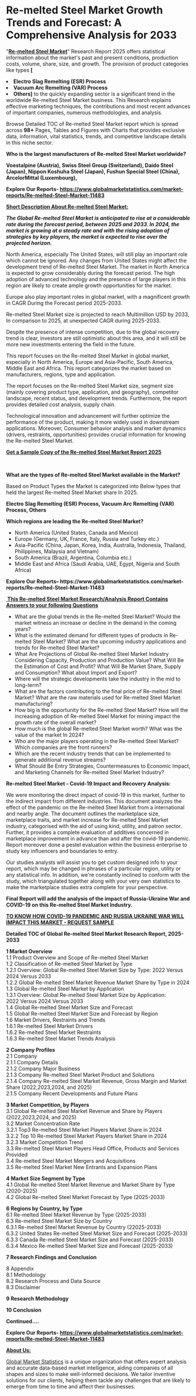 <H1>Re-melted Steel Market Growth Trends and Forecast: A Comprehensive Analysis for 2033</H1><p>"<strong><a href="https://www.globalmarketstatistics.com/market-reports/Re-melted-Steel-Market-11483">Re-melted Steel Market</a></strong>" Research Report 2025 offers statistical information about the market's past and present conditions, production costs, volume, share, size, and growth. The provision of product categories like types&nbsp;<strong>[<li>Electro Slag Remelting (ESR) Process<li>Vacuum Arc Remelting (VAR) Process<li>Others]</strong>&nbsp;to the quickly expanding sector is a significant trend in the worldwide Re-melted Steel Market business. This Research explains effective marketing techniques, the contributions and most recent advances of important companies, numerous methodologies, and analysis.</p><p>Browse Detailed TOC of Re-melted Steel Market report which is spread across&nbsp;<strong>98+</strong>&nbsp;Pages, Tables and Figures with Charts that provides exclusive data, information, vital statistics, trends, and competitive landscape details in this niche sector.</p><p><strong>Who is the largest manufacturers of Re-melted Steel Market worldwide?</strong></p><p><strong>Voestalpine (Austria), Swiss Steel Group (Switzerland), Daido Steel (Japan), Nippon Koshuha Steel (Japan), Fushun Special Steel (China), ArcelorMittal (Luxembourg),</strong></p><p><strong>Explore Our Reports-&nbsp;<a href="https://www.globalmarketstatistics.com/market-reports/Re-melted-Steel-Market-11483">https://www.globalmarketstatistics.com/market-reports/Re-melted-Steel-Market-11483</a></strong></p><p><strong><u>Short Description About Re-melted Steel Market:</u></strong></p><p><strong><em>The Global Re-melted Steel Market is anticipated to rise at a considerable rate during the forecast period, between 2025 and 2033. In 2024, the market is growing at a steady rate and with the rising adoption of strategies by key players, the market is expected to rise over the projected horizon.</em></strong></p><p>North America, especially The United States, will still play an important role which cannot be ignored. Any changes from United States might affect the development trend of Re-melted Steel Market. The market in North America is expected to grow considerably during the forecast period. The high adoption of advanced technology and the presence of large players in this region are likely to create ample growth opportunities for the market.</p><p>Europe also play important roles in global market, with a magnificent growth in CAGR During the Forecast period 2025-2033.</p><p>Re-melted Steel Market size is projected to reach Multimillion USD by 2033, In comparison to 2025, at unexpected CAGR during 2025-2033.</p><p>Despite the presence of intense competition, due to the global recovery trend is clear, investors are still optimistic about this area, and it will still be more new investments entering the field in the future.</p><p>This report focuses on the Re-melted Steel Market in global market, especially in North America, Europe and Asia-Pacific, South America, Middle East and Africa. This report categorizes the market based on manufacturers, regions, type and application.</p><p>The report focuses on the Re-melted Steel Market size, segment size (mainly covering product type, application, and geography), competitor landscape, recent status, and development trends. Furthermore, the report provides detailed cost analysis, supply chain.</p><p>Technological innovation and advancement will further optimize the performance of the product, making it more widely used in downstream applications. Moreover, Consumer behavior analysis and market dynamics (drivers, restraints, opportunities) provides crucial information for knowing the Re-melted Steel Market.</p><p><strong><u>Get a Sample Copy of the Re-melted Steel Market Report 2025</u></strong></p><p>&nbsp;</p><p><strong>What are the types of Re-melted Steel Market available in the Market?</strong></p><p>Based on Product Types the Market is categorized into Below types that held the largest Re-melted Steel Market share In 2025.</p><p><strong>Electro Slag Remelting (ESR) Process, Vacuum Arc Remelting (VAR) Process, Others</strong></p><p><strong>Which regions are leading the Re-melted Steel Market?</strong></p><ul><li>North America (United States, Canada and Mexico)</li><li>Europe (Germany, UK, France, Italy, Russia and Turkey etc.)</li><li>Asia-Pacific (China, Japan, Korea, India, Australia, Indonesia, Thailand, Philippines, Malaysia and Vietnam)</li><li>South America (Brazil, Argentina, Columbia etc.)</li><li>Middle East and Africa (Saudi Arabia, UAE, Egypt, Nigeria and South Africa)</li></ul><p><strong>Explore Our Reports&ndash;&nbsp;https://www.globalmarketstatistics.com/market-reports/Re-melted-Steel-Market-11483</strong></p><p><strong><u>&nbsp;This Re-melted Steel Market Research/Analysis Report Contains Answers to your following Questions</u></strong></p><ul><li>What are the global trends in the Re-melted Steel Market? Would the market witness an increase or decline in the demand in the coming years?</li><li>What is the estimated demand for different types of products in Re-melted Steel Market? What are the upcoming industry applications and trends for Re-melted Steel Market?</li><li>What Are Projections of Global Re-melted Steel Market Industry Considering Capacity, Production and Production Value? What Will Be the Estimation of Cost and Profit? What Will Be Market Share, Supply and Consumption? What about Import and Export?</li><li>Where will the strategic developments take the industry in the mid to long-term?</li><li>What are the factors contributing to the final price of Re-melted Steel Market? What are the raw materials used for Re-melted Steel Market manufacturing?</li><li>How big is the opportunity for the Re-melted Steel Market? How will the increasing adoption of Re-melted Steel Market for mining impact the growth rate of the overall market?</li><li>How much is the global Re-melted Steel Market worth? What was the value of the market In 2024?</li><li>Who are the major players operating in the Re-melted Steel Market? Which companies are the front runners?</li><li>Which are the recent industry trends that can be implemented to generate additional revenue streams?</li><li>What Should Be Entry Strategies, Countermeasures to Economic Impact, and Marketing Channels for Re-melted Steel Market Industry?</li></ul><p><strong>Re-melted Steel Market - Covid-19 Impact and Recovery Analysis:</strong></p><p>We were monitoring the direct impact of covid-19 in this market, further to the indirect impact from different industries. This document analyzes the effect of the pandemic on the Re-melted Steel Market from a international and nearby angle. The document outlines the marketplace size, marketplace traits, and market increase for Re-melted Steel Market industry, categorised with the aid of using kind, utility, and patron sector. Further, it provides a complete evaluation of additives concerned in marketplace improvement in advance than and after the covid-19 pandemic. Report moreover done a pestel evaluation within the business enterprise to study key influencers and boundaries to entry.</p><p>Our studies analysts will assist you to get custom designed info to your report, which may be changed in phrases of a particular region, utility or any statistical info. In addition, we're constantly inclined to conform with the study, which triangulated together along with your very own statistics to make the marketplace studies extra complete for your perspective.</p><p><strong>Final Report will add the analysis of the impact of Russia-Ukraine War and COVID-19 on this Re-melted Steel Market Industry.</strong></p><p><strong><u><a href="https://www.globalmarketstatistics.com/market-reports/Re-melted-Steel-Market-11483">TO KNOW HOW COVID-19 PANDEMIC AND RUSSIA UKRAINE WAR WILL IMPACT THIS MARKET - REQUEST SAMPLE</a></u></strong></p><p><strong>Detailed TOC of Global Re-melted Steel Market Research Report, 2025-2033</strong></p><p><strong>1 Market Overview</strong><br /> 1.1 Product Overview and Scope of Re-melted Steel Market<br /> 1.2 Classification of Re-melted Steel Market by Type<br /> 1.2.1 Overview: Global Re-melted Steel Market Size by Type: 2022&nbsp;Versus 2024 Versus 2033<br /> 1.2.2 Global Re-melted Steel Market Revenue Market Share by Type in 2024<br /> 1.3 Global Re-melted Steel Market by Application<br /> 1.3.1 Overview: Global Re-melted Steel Market Size by Application: 2022&nbsp;Versus 2024 Versus 2033<br /> 1.4 Global Re-melted Steel Market Size and Forecast<br /> 1.5 Global Re-melted Steel Market Size and Forecast by Region<br /> 1.6 Market Drivers, Restraints and Trends<br /> 1.6.1 Re-melted Steel Market Drivers<br /> 1.6.2 Re-melted Steel Market Restraints<br /> 1.6.3 Re-melted Steel Market Trends Analysis</p><p><strong>2 Company Profiles</strong><br /> 2.1 Company<br /> 2.1.1 Company Details<br /> 2.1.2 Company Major Business<br /> 2.1.3 Company Re-melted Steel Market Product and Solutions<br /> 2.1.4 Company Re-melted Steel Market Revenue, Gross Margin and Market Share (2022,2023,2024, and 2025)<br /> 2.1.5 Company Recent Developments and Future Plans</p><p><strong>3 Market Competition, by Players</strong><br /> 3.1 Global Re-melted Steel Market Revenue and Share by Players (2022,2023,2024, and 2025)<br /> 3.2 Market Concentration Rate<br /> 3.2.1 Top3 Re-melted Steel Market Players Market Share in 2024<br /> 3.2.2 Top 10 Re-melted Steel Market Players Market Share in 2024<br /> 3.2.3 Market Competition Trend<br /> 3.3 Re-melted Steel Market Players Head Office, Products and Services Provided<br /> 3.4 Re-melted Steel Market Mergers and Acquisitions<br /> 3.5 Re-melted Steel Market New Entrants and Expansion Plans</p><p><strong>4 Market Size Segment by Type</strong><br /> 4.1 Global Re-melted Steel Market Revenue and Market Share by Type (2020-2025)<br /> 4.2 Global Re-melted Steel Market Forecast by Type (2025-2033)</p><p><strong>6 Regions by Country, by Type</strong><br /> 6.1 Re-melted Steel Market Revenue by Type (2025-2033)<br /> 6.3 Re-melted Steel Market Size by Country<br /> 6.3.1 Re-melted Steel Market Revenue by Country (22025-2033)<br /> 6.3.2 United States Re-melted Steel Market Size and Forecast (2025-2033)<br /> 6.3.3 Canada Re-melted Steel Market Size and Forecast (2025-2033)<br /> 6.3.4 Mexico Re-melted Steel Market Size and Forecast (2025-2033)</p><p><strong>7 Research Findings and Conclusion</strong></p><p>8 Appendix<br /> 8.1 Methodology<br /> 8.2 Research Process and Data Source<br /> 8.3 Disclaimer</p><p><strong>9 Research Methodology</strong></p><p><strong>10 Conclusion</strong></p><p><strong>Continued&hellip;.</strong></p><p><strong>Explore Our Reports-&nbsp;<a href="https://www.globalmarketstatistics.com/market-reports/Re-melted-Steel-Market-11483">https://www.globalmarketstatistics.com/market-reports/Re-melted-Steel-Market-11483</a></strong></p><p><strong><u>About Us:</u></strong></p><p><a href="https://www.globalmarketstatistics.com/">Global Market Statistics</a> is a unique organization that offers expert analysis and accurate data-based market intelligence, aiding companies of all shapes and sizes to make well-informed decisions. We tailor inventive solutions for our clients, helping them tackle any challenges that are likely to emerge from time to time and affect their businesses.</p><p>&nbsp;</p>
